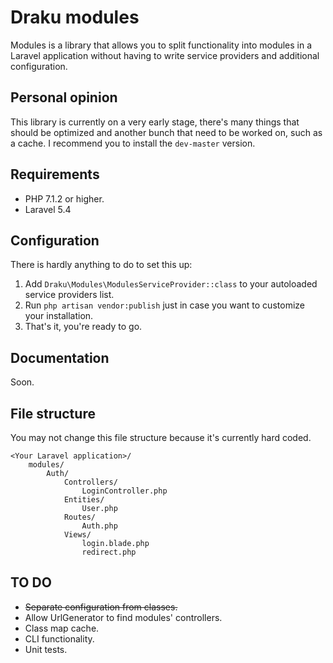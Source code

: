 # Draku modules

Modules is a library that allows you to split functionality into modules in a Laravel application without having to write service providers and additional configuration.

## Personal opinion

This library is currently on a very early stage, there's many things that should be optimized and another bunch that need to be worked on, such as a cache. I recommend you to install the `dev-master` version.

## Requirements

- PHP 7.1.2 or higher.
- Laravel 5.4

## Configuration

There is hardly anything to do to set this up:

1. Add `Draku\Modules\ModulesServiceProvider::class` to your autoloaded service providers list.
2. Run `php artisan vendor:publish` just in case you want to customize your installation.
3. That's it, you're ready to go.

## Documentation

Soon.

## File structure

You may not change this file structure because it's currently hard coded.

```
<Your Laravel application>/
    modules/
        Auth/
            Controllers/
                LoginController.php
            Entities/
                User.php
            Routes/
                Auth.php
            Views/
                login.blade.php
                redirect.php
```

## TO DO

- ~~Separate configuration from classes.~~
- Allow UrlGenerator to find modules' controllers.
- Class map cache.
- CLI functionality.
- Unit tests.
